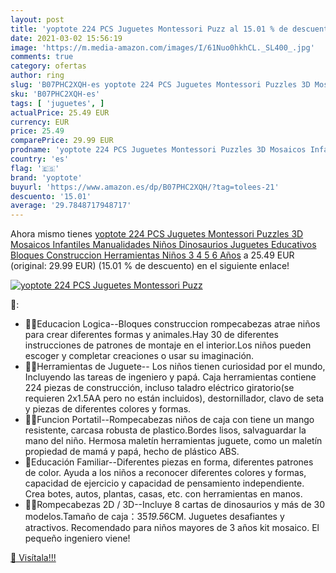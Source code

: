 ```yaml
---
layout: post
title: 'yoptote 224 PCS Juguetes Montessori Puzz al 15.01 % de descuento'
date: 2021-03-02 15:56:19
image: 'https://m.media-amazon.com/images/I/61Nuo0hkhCL._SL400_.jpg'
comments: true
category: ofertas
author: ring
slug: 'B07PHC2XQH-es yoptote 224 PCS Juguetes Montessori Puzzles 3D Mosaicos...'
sku: 'B07PHC2XQH-es'
tags: [ 'juguetes', ]
actualPrice: 25.49 EUR
currency: EUR
price: 25.49
comparePrice: 29.99 EUR
prodname: 'yoptote 224 PCS Juguetes Montessori Puzzles 3D Mosaicos Infantiles Manualidades Niños Dinosaurios Juguetes Educativos Bloques Construccion Herramientas Niños 3 4 5 6 Años'
country: 'es'
flag: '🇪🇸'
brand: 'yoptote'
buyurl: 'https://www.amazon.es/dp/B07PHC2XQH/?tag=tolees-21'
descuento: '15.01'
average: '29.7848717948717'
---
```


Ahora mismo tienes [yoptote 224 PCS Juguetes Montessori Puzzles 3D Mosaicos Infantiles Manualidades Niños Dinosaurios Juguetes Educativos Bloques Construccion Herramientas Niños 3 4 5 6 Años](https://www.amazon.es/dp/B07PHC2XQH/?tag=tolees-21) a 25.49 EUR (original: 29.99 EUR) (15.01 %  de descuento) en el siguiente enlace!

[![yoptote 224 PCS Juguetes Montessori Puzz](https://m.media-amazon.com/images/I/61Nuo0hkhCL._SL400_.jpg)](https://www.amazon.es/dp/B07PHC2XQH/?tag=tolees-21)

🔎:

- 👩‍🔧Educacion Logica--Bloques construccion rompecabezas atrae niños para crear diferentes formas y animales.Hay 30 de diferentes instrucciones de patrones de montaje en el interior.Los niños pueden escoger y completar creaciones o usar su imaginación.
- 👨‍🔧Herramientas de Juguete-- Los niños tienen curiosidad por el mundo, Incluyendo las tareas de ingeniero y papá. Caja herramientas contiene 224 piezas de construcción, incluso taladro eléctrico giratorio(se requieren 2x1.5AA pero no están incluidos), destornillador, clavo de seta y piezas de diferentes colores y formas.
- 👩‍🔧Funcion Portatil--Rompecabezas niños de caja con tiene un mango resistente, carcasa robusta de plastico.Bordes lisos, salvaguardar la mano del niño. Hermosa maletín herramientas juguete, como un maletín propiedad de mamá y papá, hecho de plástico ABS.
- 💼Educación Familiar--Diferentes piezas en forma, diferentes patrones de color. Ayuda a los niños a reconocer diferentes colores y formas, capacidad de ejercicio y capacidad de pensamiento independiente. Crea botes, autos, plantas, casas, etc. con herramientas en manos.
- 👨‍🔧Rompecabezas 2D / 3D--Incluye 8 cartas de dinosaurios y más de 30 modelos.Tamaño de caja：35*19.5*6CM. Juguetes desafiantes y atractivos. Recomendado para niños mayores de 3 años kit mosaico. El pequeño ingeniero viene!

[🛒 Visítala!!!](https://www.amazon.es/dp/B07PHC2XQH/?tag=tolees-21)
